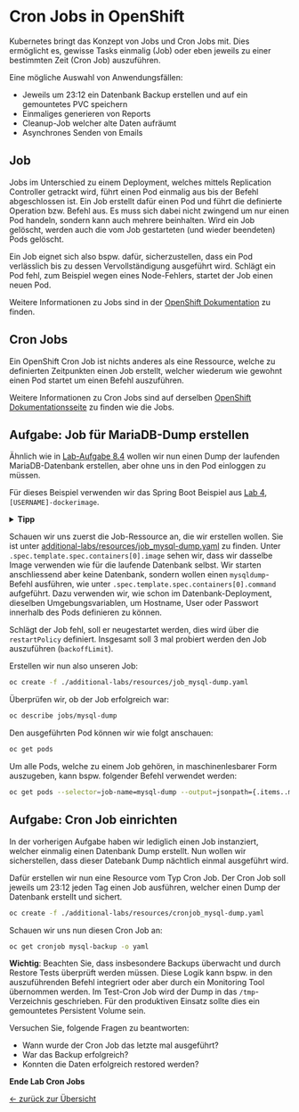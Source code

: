 # Cron Jobs in OpenShift

Kubernetes bringt das Konzept von Jobs und Cron Jobs mit.
Dies ermöglicht es, gewisse Tasks einmalig (Job) oder eben jeweils zu einer bestimmten Zeit (Cron Job) auszuführen.

Eine mögliche Auswahl von Anwendungsfällen:

- Jeweils um 23:12 ein Datenbank Backup erstellen und auf ein gemountetes PVC speichern
- Einmaliges generieren von Reports
- Cleanup-Job welcher alte Daten aufräumt
- Asynchrones Senden von Emails

## Job

Jobs im Unterschied zu einem Deployment, welches mittels Replication Controller getrackt wird, führt einen Pod einmalig aus bis der Befehl abgeschlossen ist.
Ein Job erstellt dafür einen Pod und führt die definierte Operation bzw. Befehl aus.
Es muss sich dabei nicht zwingend um nur einen Pod handeln, sondern kann auch mehrere beinhalten.
Wird ein Job gelöscht, werden auch die vom Job gestarteten (und wieder beendeten) Pods gelöscht.

Ein Job eignet sich also bspw. dafür, sicherzustellen, dass ein Pod verlässlich bis zu dessen Vervollständigung ausgeführt wird.
Schlägt ein Pod fehl, zum Beispiel wegen eines Node-Fehlers, startet der Job einen neuen Pod.

Weitere Informationen zu Jobs sind in der [OpenShift Dokumentation](https://docs.openshift.com/container-platform/latest/nodes/jobs/nodes-nodes-jobs.html) zu finden.

## Cron Jobs

Ein OpenShift Cron Job ist nichts anderes als eine Ressource, welche zu definierten Zeitpunkten einen Job erstellt, welcher wiederum wie gewohnt einen Pod startet um einen Befehl auszuführen.

Weitere Informationen zu Cron Jobs sind auf derselben [OpenShift Dokumentationsseite](https://docs.openshift.com/container-platform/latest/nodes/jobs/nodes-nodes-jobs.html) zu finden wie die Jobs.

## Aufgabe: Job für MariaDB-Dump erstellen

Ähnlich wie in [Lab-Aufgabe 8.4](../labs/08_database.md) wollen wir nun einen Dump der laufenden MariaDB-Datenbank erstellen, aber ohne uns in den Pod einloggen zu müssen.

Für dieses Beispiel verwenden wir das Spring Boot Beispiel aus [Lab 4](../labs/04_deploy_dockerimage.md), `[USERNAME]-dockerimage`.

<details><summary><b>Tipp</b></summary>oc project [USERNAME]-dockerimage</details>

Schauen wir uns zuerst die Job-Ressource an, die wir erstellen wollen.
Sie ist unter [additional-labs/resources/job_mysql-dump.yaml](additional-labs/resources/job_mysql-dump.yaml) zu finden.
Unter `.spec.template.spec.containers[0].image` sehen wir, dass wir dasselbe Image verwenden wie für die laufende Datenbank selbst.
Wir starten anschliessend aber keine Datenbank, sondern wollen einen `mysqldump`-Befehl ausführen, wie unter `.spec.template.spec.containers[0].command` aufgeführt.
Dazu verwenden wir, wie schon im Datenbank-Deployment, dieselben Umgebungsvariablen, um Hostname, User oder Passwort innerhalb des Pods definieren zu können.

Schlägt der Job fehl, soll er neugestartet werden, dies wird über die `restartPolicy` definiert.
Insgesamt soll 3 mal probiert werden den Job auszuführen (`backoffLimit`).

Erstellen wir nun also unseren Job:

```bash
oc create -f ./additional-labs/resources/job_mysql-dump.yaml
```

Überprüfen wir, ob der Job erfolgreich war:

```bash
oc describe jobs/mysql-dump
```

Den ausgeführten Pod können wir wie folgt anschauen:

```bash
oc get pods
```

Um alle Pods, welche zu einem Job gehören, in maschinenlesbarer Form auszugeben, kann bspw. folgender Befehl verwendet werden:

```bash
oc get pods --selector=job-name=mysql-dump --output=jsonpath={.items..metadata.name}
```

## Aufgabe: Cron Job einrichten

In der vorherigen Aufgabe haben wir lediglich einen Job instanziert, welcher einmalig einen Datenbank Dump erstellt.
Nun wollen wir sicherstellen, dass dieser Datebank Dump nächtlich einmal ausgeführt wird.

Dafür erstellen wir nun eine Resource vom Typ Cron Job. Der Cron Job soll jeweils um 23:12 jeden Tag einen Job ausführen, welcher einen Dump der Datenbank erstellt und sichert.

```bash
oc create -f ./additional-labs/resources/cronjob_mysql-dump.yaml
```

Schauen wir uns nun diesen Cron Job an:

```bash
oc get cronjob mysql-backup -o yaml
```

__Wichtig__:
Beachten Sie, dass insbesondere Backups überwacht und durch Restore Tests überprüft werden müssen.
Diese Logik kann bspw. in den auszuführenden Befehl integriert oder aber durch ein Monitoring Tool übernommen werden.
Im Test-Cron Job wird der Dump in das `/tmp`-Verzeichnis geschrieben.
Für den produktiven Einsatz sollte dies ein gemountetes Persistent Volume sein.

Versuchen Sie, folgende Fragen zu beantworten:

- Wann wurde der Cron Job das letzte mal ausgeführt?
- War das Backup erfolgreich?
- Konnten die Daten erfolgreich restored werden?

__Ende Lab Cron Jobs__

[← zurück zur Übersicht](../README.md)
